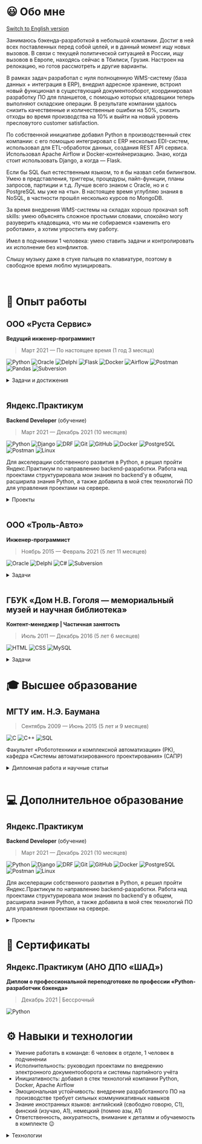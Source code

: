 # 😃 Обо мне

[Switch to English version](https://github.com/hardkoro/cv/blob/main/README_EN.md)

Занимаюсь бэкенда-разработкой в небольшой компании. Достиг в ней всех поставленных перед собой целей, и в данный момент ищу новых вызовов. В связи с текущей политической ситуацией в России, ищу вызовов в Европе, находясь сейчас в Тбилиси, Грузия. Настроен на релокацию, но готов рассмотреть и другие варианты.

В рамках задач разработал с нуля полноценную WMS-систему (база данных + интеграция в ERP), внедрил адресное хранение, встроил новый функционал в существующий документооборот, координировал разработку ПО для планшетов, с помощью которых кладовщики теперь выполняют складские операции. В результате компании удалось снизить качественные и количественные ошибки на 50%, снизить отходы во время производства на 10% и выйти на новый уровень пресловутого customer satisfaction.

По собственной инициативе добавил Python в производственный стек компании: с его помощью интегрировал с ERP несколько EDI-систем, использовал для ETL-обработок данных, создания REST API сервиса. Использовал Apache Airflow и Docker-контейнеризацию. Знаю, когда стоит использовать Django, а когда — Flask.

Если бы SQL был естественным языком, то я бы назвал себя билингвом. Умею в представления, триггеры, процедуры, пайп-функции, планы запросов, партиции и т.д. Лучше всего знаком с Oracle, но и с PostgreSQL мы уже на «ты». В настоящее время углубляю знания в NoSQL, в частности прошёл несколько курсов по MongoDB.

За время внедрения WMS-системы на складах хорошо прокачал soft skills: умею объяснять сложное простыми словами, спокойно могу разуверить кладовщика, что мы не собираемся «заменить его роботами», а хотим упростить ему работу.

Имел в подчинении 1 человека: умею ставить задачи и контролировать их исполнение без конфликтов.

Слышу музыку даже в стуке пальцев по клавиатуре, поэтому в свободное время люблю музицировать.

<br/>

# 💼 Опыт работы

## ООО «Руста Сервис»

**Ведущий инженер-программист**

> Март 2021 — По настоящее время (1 год 3 месяца)

![Python](https://img.shields.io/badge/-Python-333333?style=flat-square&logo=python&logoColor=3776AB)
![Oracle](https://img.shields.io/badge/-Oracle-333333?style=flat&logo=Oracle&logoColor=F80000)
![Delphi](https://img.shields.io/badge/-Delphi-333333?style=flat-square&logo=Delphi&logoColor=EE1F35)
![Flask](https://img.shields.io/badge/-Flask-333333?style=flat&logo=Flask&logoColor=FFFFFF)
![Docker](https://img.shields.io/badge/-Docker-333333?style=flat&logo=docker&logoColor=2496ED)
![Airflow](https://img.shields.io/badge/-Airflow-333333?style=flat&logo=ApacheAirflow&logoColor=FFFFFF)
![Postman](https://img.shields.io/badge/-Postman-333333?style=flat&logo=Postman)
![Pandas](https://img.shields.io/badge/-Pandas-333333?style=flat&logo=Pandas&logoColor=FFFFFF)
![Subversion](https://img.shields.io/badge/-Subversion-333333?style=flat&logo=Subversion&logoColor=F05032)

<details>
  
<summary>Задачи и достижения</summary>

### Разработка и поддержка собственной EMS-системы:

🚩 реализовал бизнес-логику отправки товаров на реализацию, учёт на складах временного хранения, штрихкодирование товаров на производстве
  
  ✅ вышли на новые рынки
  
  ✅ ускорилась обработка заказов
  
  ✅ повысилась детализация учёта
  
  ✅ уменьшение брака

### Проектирование, разработка и внедрение WMS-системы:

🚩 добавление партионного учёта, адресного хранения на складах
  
  ✅ снизилось число ошибок, количество брака и просрочки

### Работа со сторонними API:

🚩 реализовал обмен данных по EDI
  
  ✅ ускорилась обработка заказов
  
  ✅ повысилось качество и оперативность данных для аналитики

🚩 по моей инициативе в стек технологий компании был добавлен Python
  
  ✅ значительно ускорилась и упростилась работа с API и обработка данных

### Обработка данных:

🚩 добавил в стек технологий компании Apache Airflow, развернул его в Docker, написал несколько DAG'ов по обработке данных по остаткам нашей продукции на маркетплейсах, отправке актуальных прайс-листов клиентам, ежедневным заданиям по работе с документооборотом
  
  ✅ повышение отказоустойчивости обработок
  
  ✅ удобство в их поддержке, мониторингу и расширению
  
  ✅ упрощение обработки данных
  
  ✅ ускорение работы менеджеров и аналитиков 

</details>

<br/>

## Яндекс.Практикум

**Backend Developer** (обучение)

> Март 2021 — Декабрь 2021 (10 месяцев)

![Python](https://img.shields.io/badge/-Python-333333?style=flat-square&logo=python&logoColor=3776AB)
![Django](https://img.shields.io/badge/-Django-333333?style=flat&logo=Django&logoColor=FFFFFF)
![DRF](https://img.shields.io/badge/-DRF-333333?style=flat&logo=Django&logoColor=FFFFFF)
![Git](https://img.shields.io/badge/-Git-333333?style=flat&logo=git&logoColor=F05032)
![GitHub](https://img.shields.io/badge/-GitHub-333333?style=flat&logo=github&logoColor=FFFFFF)
![Docker](https://img.shields.io/badge/-Docker-333333?style=flat&logo=docker&logoColor=2496ED)
![PostgreSQL](https://img.shields.io/badge/-PostgreSQL-333333?style=flat&logo=PostgreSQL&logoColor=FFFFFF)
![Postman](https://img.shields.io/badge/-Postman-333333?style=flat&logo=Postman)
![Linux](https://img.shields.io/badge/-Linux-333333?style=flat&logo=Linux)

Для акселерации собственного развития в Python, я решил пройти Яндекс.Практикум по направлению backend-разработки. Работа над проектами структурировала мои знания по backend'у в общем, расширила знания Python, а также добавила в мой стек технологий ПО для управления проектами на сервере.

<details>
  
<summary>Проекты</summary>

Работал над рядом проектов:

🚩 реализовал [backend и API сервиса «Продуктовый помощник»](https://github.com/hardkoro/foodgram) с возможностью создания рецептов, подписки на авторов, списков избранного и выгрузкой сводного списка продуктов из выбранных рецептов

🚩 реализовал [backend соц. сети](https://github.com/hardkoro/yatube) с возможностью создания постов, добавления изображений и комментариев

🚩 создал [API для соц. сети](https://github.com/hardkoro/yatube_api): token-авторизация, регистрация, получение списка постов или отдельного поста, создание поста, комментария и т.д.

🚩 участвовал в командой разработке [API для проекта, позволяющего оставлять отзывы и комментарии о произведениях искусства](https://github.com/hardkoro/yamdb_api). Разрабатывал функционал отзывов и комментариев, добавление данных из CSV, создавал docker-контейнеры, запускал проект на облачном сервере

🚩 создал [Telegram-бота](https://github.com/hardkoro/homework_bot) для уведомления о статусе проверки домашнего задания, который затем перевёл на уведомления о статусе CI/CD разворачиваемых проектов
  
</details>

<br/>

## ООО «Троль-Авто»

**Инженер-программист**

> Ноябрь 2015 — Февраль 2021 (5 лет 11 месяцев)

![Oracle](https://img.shields.io/badge/-Oracle-333333?style=flat&logo=Oracle&logoColor=F80000)
![Delphi](https://img.shields.io/badge/-Delphi-333333?style=flat-square&logo=Delphi&logoColor=EE1F35)
![C#](https://img.shields.io/badge/-C%23-333333?style=flat&logo=c-sharp&logoColor=239120)
![Subversion](https://img.shields.io/badge/-Subversion-333333?style=flat&logo=Subversion&logoColor=F05032)

<details>
  
<summary>Задачи</summary>

Разработка и поддержка собственной EMS-системы — проектирование БД, расширение функционала, реализация бизнес-логики Cоздание форм и отчётов.

</details>

<br/>

## ГБУК «Дом Н.В. Гоголя — мемориальный музей и научная библиотека»

**Контент-менеджер | Частичная занятость**

> Июль 2011 — Декабрь 2016 (5 лет 6 месяцев)

![HTML](https://img.shields.io/badge/-HTML-333333?style=flat&logo=html5&logoColor=239120)
![CSS](https://img.shields.io/badge/-CSS-333333?style=flat-square&logo=css3&logoColor=239120)
![MySQL](https://img.shields.io/badge/-MySQL-333333?style=flat&logo=mysql&logoColor=00000F)

<details>
  
<summary>Задачи</summary>

Занимался сайтом музея: дорабатывал вёрстку различных разделов, обрабатывал тексты, добавлял визуальные компоненты, даже писал статьи на основе биографии Гоголя. Подтянул основы HTML и CSS, в качестве инструмента для сбора статистики использовал MySQL.

</details>
  
# 🎓 Высшее образование

## МГТУ им. Н.Э. Баумана

> Сентябрь 2009 — Июнь 2015 (5 лет и 9 месяцев)

![C](https://img.shields.io/badge/-C-333333?style=flat&logo=c&logoColor=00599C)
![C++](https://img.shields.io/badge/-C++-333333?style=flat&logo=c%2B%2B&logoColor=00599C)
![SQL](https://img.shields.io/badge/-SQL-333333?style=flat&logo=mysql&logoColor=FFFFFF)

Факультет «Робототехники и комплексной автоматизации» (РК), кафедра «Системы автоматизированного проектирования» (САПР)

<details>
  
<summary>Дипломная работа и научные статьи</summary>

* Дипломная работа «Разработка системы управления складом. Подсистема комплектования заказов» (защищена на «отлично»)
* Научная статья [«Процесс комплектования заказов на складе. Обзор»](https://www.elibrary.ru/item.asp?id=23409924)
* Научная статья [«Процесс комплектования заказов на складе. Задача маршрутизации сборщиков заказов»](https://www.elibrary.ru/item.asp?id=23409957)

</details>

<br/>

# 💻 Дополнительное образование

## Яндекс.Практикум

**Backend Developer** (обучение)

> Март 2021 — Декабрь 2021 (10 месяцев)

![Python](https://img.shields.io/badge/-Python-333333?style=flat-square&logo=python&logoColor=3776AB)
![Django](https://img.shields.io/badge/-Django-333333?style=flat&logo=Django&logoColor=FFFFFF)
![DRF](https://img.shields.io/badge/-DRF-333333?style=flat&logo=Django&logoColor=FFFFFF)
![Git](https://img.shields.io/badge/-Git-333333?style=flat&logo=git&logoColor=F05032)
![GitHub](https://img.shields.io/badge/-GitHub-333333?style=flat&logo=github&logoColor=FFFFFF)
![Docker](https://img.shields.io/badge/-Docker-333333?style=flat&logo=docker&logoColor=2496ED)
![PostgreSQL](https://img.shields.io/badge/-PostgreSQL-333333?style=flat&logo=PostgreSQL&logoColor=FFFFFF)
![Postman](https://img.shields.io/badge/-Postman-333333?style=flat&logo=Postman)
![Linux](https://img.shields.io/badge/-Linux-333333?style=flat&logo=Linux)

Для акселерации собственного развития в Python, я решил пройти Яндекс.Практикум по направлению backend-разработки. Работа над проектами структурировала мои знания по backend'у в общем, расширила знания Python, а также добавила в мой стек технологий ПО для управления проектами на сервере.

<details>
  
<summary>Проекты</summary>

Работал над рядом проектов:

🚩 реализовал [backend и API сервиса «Продуктовый помощник»](https://github.com/hardkoro/foodgram) с возможностью создания рецептов, подписки на авторов, списков избранного и выгрузкой сводного списка продуктов из выбранных рецептов

🚩 реализовал [backend соц. сети](https://github.com/hardkoro/yatube) с возможностью создания постов, добавления изображений и комментариев

🚩 создал [API для соц. сети](https://github.com/hardkoro/yatube_api): token-авторизация, регистрация, получение списка постов или отдельного поста, создание поста, комментария и т.д.

🚩 участвовал в командой разработке [API для проекта, позволяющего оставлять отзывы и комментарии о произведениях искусства](https://github.com/hardkoro/yamdb_api). Разрабатывал функционал отзывов и комментариев, добавление данных из CSV, создавал docker-контейнеры, запускал проект на облачном сервере

🚩 создал [Telegram-бота](https://github.com/hardkoro/homework_bot) для уведомления о статусе проверки домашнего задания, который затем перевёл на уведомления о статусе CI/CD разворачиваемых проектов
  
</details>

# 📜 Сертификаты

## Яндекс.Практикум (АНО ДПО «ШАД»)

**Диплом о профессиональной переподготовке по профессии «Python-разработчик бэкенда»**

> Декабрь 2021 | Бессрочный

![Python](https://img.shields.io/badge/-Python-333333?style=flat-square&logo=python&logoColor=3776AB)

# ⚙️ Навыки и технологии

- Умение работать в команде: 6 человек в отделе, 1 человек в подчинении
- Исполнительность: руководил проектами по внедрению электронного документооборота и системы партийного учёта
- Инициативность: добавил в стек технологий компании Python, Docker, Apache Airflow
- Эмоциональная устойчивость: внедрение разработанного ПО на производстве требует сильных коммуникативных навыков
- Знание иностранных языков: английский (свободно говорю, C1), финский (изучаю, A1), немецкий (помню азы, A1)
- Ответственность, аккуратность, внимание к деталям и обучаемость в комплекте 😉

<details>
  
<summary>Технологии</summary>

### Языки
  ![Python](https://img.shields.io/badge/-Python-333333?style=flat-square&logo=python&logoColor=3776AB)
  ![Delphi](https://img.shields.io/badge/-Delphi-333333?style=flat-square&logo=Delphi&logoColor=EE1F35)
     (with a bit of
  ![C#](https://img.shields.io/badge/-C%23-333333?style=flat-square&logo=CSharp&logoColor=239120)
  ![JavaScript](https://img.shields.io/badge/-JavaScript-333333?style=flat-square&logo=JavaScript)
  )
  
### Библиотеки и фреймворки
 ![Django](https://img.shields.io/badge/-Django-333333?style=flat&logo=Django&logoColor=FFFFFF)
 ![DRF](https://img.shields.io/badge/-DRF-333333?style=flat&logo=Django&logoColor=FFFFFF)
 ![Flask](https://img.shields.io/badge/-Flask-333333?style=flat&logo=Flask&logoColor=FFFFFF)
 ![ElasticSearch](https://img.shields.io/badge/-ElasticSearch-333333?style=flat&logo=ElasticSearch)
   
### Инфраструктура и DevOps
  ![Git](https://img.shields.io/badge/-Git-333333?style=flat&logo=git&logoColor=F05032)
  ![GitHub](https://img.shields.io/badge/-GitHub-333333?style=flat&logo=github&logoColor=FFFFFF)
  ![Docker](https://img.shields.io/badge/-Docker-333333?style=flat&logo=docker&logoColor=2496ED)
  ![Airflow](https://img.shields.io/badge/-Airflow-333333?style=flat&logo=ApacheAirflow&logoColor=FFFFFF)
  ![Oracle](https://img.shields.io/badge/-Oracle-333333?style=flat&logo=Oracle&logoColor=F80000)
  ![PostgreSQL](https://img.shields.io/badge/-PostgreSQL-333333?style=flat&logo=PostgreSQL&logoColor=FFFFFF)
  ![Heroku](https://img.shields.io/badge/-Heroku-333333?style=flat&logo=Heroku)
  ![Nginx](https://img.shields.io/badge/-Nginx-333333?style=flat&logo=Nginx)
  ![MongoDB](https://img.shields.io/badge/-MongoDB-333333?style=flat&logo=MongoDB)

### Окружение, среды разработки и прочие инструменты
  ![Visual Studio Code](https://img.shields.io/badge/-Visual%20Studio%20Code-333333?style=flat&logo=Visual-Studio-Code&logoColor=007ACC)
  ![Visual Studio Community/Enterprise](https://img.shields.io/badge/-Visual%20Studio-333333?style=flat&logo=Visual-Studio-Code&logoColor=7e10cc)
  ![Postman](https://img.shields.io/badge/-Postman-333333?style=flat&logo=Postman)
  ![Windows](https://img.shields.io/badge/-Windows-333333?style=flat&logo=Windows)
  ![Linux](https://img.shields.io/badge/-Linux-333333?style=flat&logo=Linux)
  
</details>
